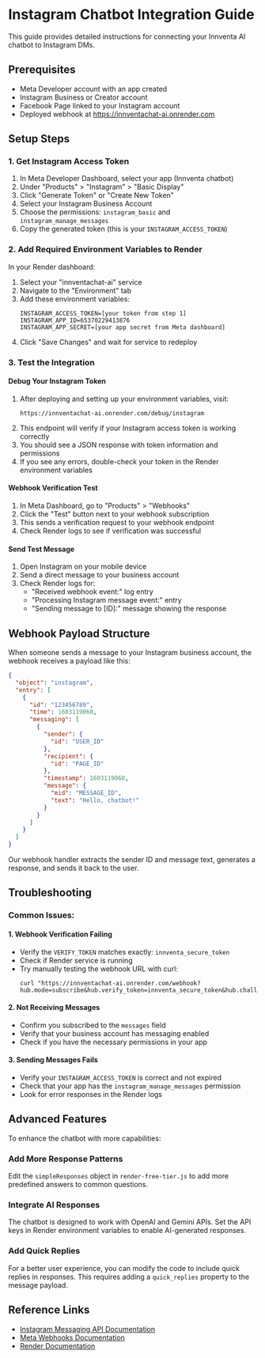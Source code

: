 # Instagram Chatbot Integration Guide

This guide provides detailed instructions for connecting your Innventa AI chatbot to Instagram DMs.

## Prerequisites

- Meta Developer account with an app created
- Instagram Business or Creator account
- Facebook Page linked to your Instagram account
- Deployed webhook at https://innventachat-ai.onrender.com

## Setup Steps

### 1. Get Instagram Access Token

1. In Meta Developer Dashboard, select your app (Innventa chatbot)
2. Under "Products" > "Instagram" > "Basic Display"
3. Click "Generate Token" or "Create New Token"
4. Select your Instagram Business Account
5. Choose the permissions: `instagram_basic` and `instagram_manage_messages`
6. Copy the generated token (this is your `INSTAGRAM_ACCESS_TOKEN`)

### 2. Add Required Environment Variables to Render

In your Render dashboard:
1. Select your "innventachat-ai" service
2. Navigate to the "Environment" tab
3. Add these environment variables:
   ```
   INSTAGRAM_ACCESS_TOKEN=[your token from step 1]
   INSTAGRAM_APP_ID=65370229413876
   INSTAGRAM_APP_SECRET=[your app secret from Meta dashboard]
   ```
4. Click "Save Changes" and wait for service to redeploy

### 3. Test the Integration

#### Debug Your Instagram Token
1. After deploying and setting up your environment variables, visit:
   ```
   https://innventachat-ai.onrender.com/debug/instagram
   ```
2. This endpoint will verify if your Instagram access token is working correctly
3. You should see a JSON response with token information and permissions
4. If you see any errors, double-check your token in the Render environment variables

#### Webhook Verification Test
1. In Meta Dashboard, go to "Products" > "Webhooks"
2. Click the "Test" button next to your webhook subscription
3. This sends a verification request to your webhook endpoint
4. Check Render logs to see if verification was successful

#### Send Test Message
1. Open Instagram on your mobile device
2. Send a direct message to your business account
3. Check Render logs for:
   - "Received webhook event:" log entry
   - "Processing Instagram message event:" entry
   - "Sending message to [ID]:" message showing the response

## Webhook Payload Structure

When someone sends a message to your Instagram business account, the webhook receives a payload like this:

```json
{
  "object": "instagram",
  "entry": [
    {
      "id": "123456789",
      "time": 1603119068,
      "messaging": [
        {
          "sender": {
            "id": "USER_ID"
          },
          "recipient": {
            "id": "PAGE_ID"
          },
          "timestamp": 1603119068,
          "message": {
            "mid": "MESSAGE_ID",
            "text": "Hello, chatbot!"
          }
        }
      ]
    }
  ]
}
```

Our webhook handler extracts the sender ID and message text, generates a response, and sends it back to the user.

## Troubleshooting

### Common Issues:

#### 1. Webhook Verification Failing
- Verify the `VERIFY_TOKEN` matches exactly: `innventa_secure_token`
- Check if Render service is running
- Try manually testing the webhook URL with curl:
  ```
  curl "https://innventachat-ai.onrender.com/webhook?hub.mode=subscribe&hub.verify_token=innventa_secure_token&hub.challenge=test_challenge"
  ```

#### 2. Not Receiving Messages
- Confirm you subscribed to the `messages` field
- Verify that your business account has messaging enabled
- Check if you have the necessary permissions in your app

#### 3. Sending Messages Fails
- Verify your `INSTAGRAM_ACCESS_TOKEN` is correct and not expired
- Check that your app has the `instagram_manage_messages` permission
- Look for error responses in the Render logs

## Advanced Features

To enhance the chatbot with more capabilities:

### Add More Response Patterns
Edit the `simpleResponses` object in `render-free-tier.js` to add more predefined answers to common questions.

### Integrate AI Responses
The chatbot is designed to work with OpenAI and Gemini APIs. Set the API keys in Render environment variables to enable AI-generated responses.

### Add Quick Replies
For a better user experience, you can modify the code to include quick replies in responses. This requires adding a `quick_replies` property to the message payload.

## Reference Links

- [Instagram Messaging API Documentation](https://developers.facebook.com/docs/messenger-platform/instagram)
- [Meta Webhooks Documentation](https://developers.facebook.com/docs/graph-api/webhooks)
- [Render Documentation](https://render.com/docs)